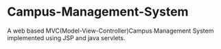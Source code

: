 # Campus-Management-System
A web based MVC(Model-View-Controller)Campus Management System implemented using JSP and java servlets. 

